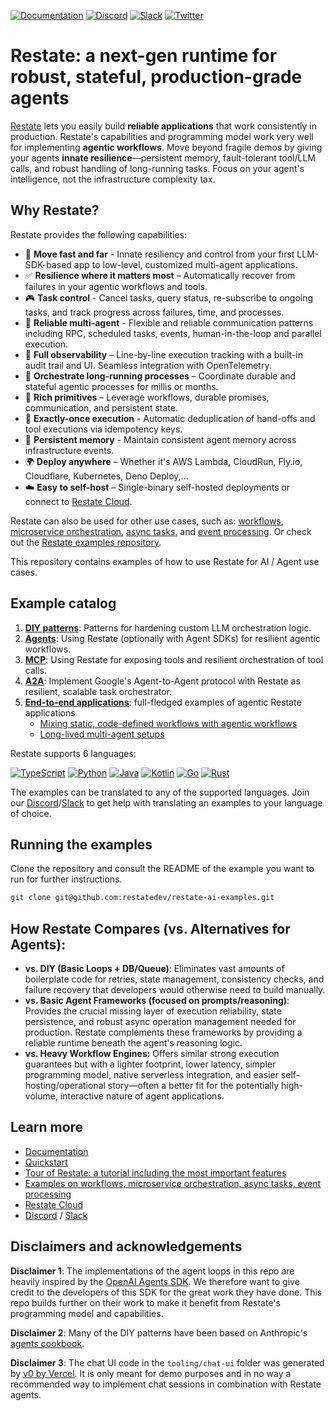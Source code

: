 <!-- markdown-link-check-disable -->
[![Documentation](https://img.shields.io/badge/doc-reference-blue)](https://docs.restate.dev)
[![Discord](https://img.shields.io/discord/1128210118216007792?logo=discord)](https://discord.gg/skW3AZ6uGd)
[![Slack](https://img.shields.io/badge/Slack-4A154B?logo=slack&logoColor=fff)](https://join.slack.com/t/restatecommunity/shared_invite/zt-2v9gl005c-WBpr167o5XJZI1l7HWKImA)
[![Twitter](https://img.shields.io/twitter/follow/restatedev.svg?style=social&label=Follow)](https://x.com/intent/follow?screen_name=restatedev)
<!-- markdown-link-check-enable -->

# Restate: a next-gen runtime for robust, stateful, production-grade agents 

[Restate](https://ai.restate.dev/) lets you easily build **reliable applications** that work consistently in production. 
Restate's capabilities and programming model work very well for implementing **agentic workflows**.
Move beyond fragile demos by giving your agents **innate resilience**—persistent memory, fault-tolerant tool/LLM calls, and robust handling of long-running tasks. Focus on your agent's intelligence, not the infrastructure complexity tax.

## Why Restate?

Restate provides the following capabilities:
- 🚀 **Move fast and far** - Innate resiliency and control from your first LLM-SDK-based app to low-level, customized multi-agent applications.
- ✅ **Resilience where it matters most** – Automatically recover from failures in your agentic workflows and tools.
- 🎮 **Task control** - Cancel tasks, query status, re-subscribe to ongoing tasks, and track progress across failures, time, and processes.
- 🤖 **Reliable multi-agent** - Flexible and reliable communication patterns including RPC, scheduled tasks, events, human-in-the-loop and parallel execution.
- 👀 **Full observability** – Line-by-line execution tracking with a built-in audit trail and UI. Seamless integration with OpenTelemetry.
- 🔁 **Orchestrate long-running processes** – Coordinate durable and stateful agentic processes for millis or months.
- 🔧 **Rich primitives** – Leverage workflows, durable promises, communication, and persistent state.
- 🧠 **Exactly-once execution** - Automatic deduplication of hand-offs and tool executions via idempotency keys.
- 💾 **Persistent memory** - Maintain consistent agent memory across infrastructure events.
- 🌍 **Deploy anywhere** – Whether it's AWS Lambda, CloudRun, Fly.io, Cloudflare, Kubernetes, Deno Deploy,...
- ☁️ **Easy to self-host** – Single-binary self-hosted deployments or connect to [Restate Cloud](https://restate.dev/cloud/).

Restate can also be used for other use cases, such as: 
[workflows](https://docs.restate.dev/use-cases/workflows),
[microservice orchestration](https://docs.restate.dev/use-cases/microservice-orchestration),
[async tasks](https://docs.restate.dev/use-cases/async-tasks), 
and [event processing](https://docs.restate.dev/use-cases/event-processing).
Or check out the [Restate examples repository](https://github.com/restatedev/examples).

This repository contains examples of how to use Restate for AI / Agent use cases.


## Example catalog

1. [**DIY patterns**](diy-patterns): Patterns for hardening custom LLM orchestration logic.
2. [**Agents**](agents): Using Restate (optionally with Agent SDKs) for resilient agentic workflows.
3. [**MCP**](mcp): Using Restate for exposing tools and resilient orchestration of tool calls.
4. [**A2A**](a2a): Implement Google's Agent-to-Agent protocol with Restate as resilient, scalable task orchestrator.
5. [**End-to-end applications**](end-to-end-applications): full-fledged examples of agentic Restate applications
   - [Mixing static, code-defined workflows with agentic workflows](end-to-end-applications/insurance-workflows)
   - [Long-lived multi-agent setups](end-to-end-applications/long-lived-agents)


Restate supports 6 languages:

[![TypeScript](https://skillicons.dev/icons?i=ts)](typescript)
[![Python](https://skillicons.dev/icons?i=python&theme=light)](python)
[![Java](https://skillicons.dev/icons?i=java&theme=light)](java)
[![Kotlin](https://skillicons.dev/icons?i=kotlin&theme=light)](kotlin)
[![Go](https://skillicons.dev/icons?i=go)](go)
[![Rust](https://skillicons.dev/icons?i=rust&theme=light)](rust)

The examples can be translated to any of the supported languages. 
Join our [Discord](https://discord.gg/skW3AZ6uGd)/[Slack](https://join.slack.com/t/restatecommunity/shared_invite/zt-2v9gl005c-WBpr167o5XJZI1l7HWKImA) to get help with translating an examples to your language of choice.

## Running the examples

Clone the repository and consult the README of the example you want to run for further instructions.

```bash
git clone git@github.com:restatedev/restate-ai-examples.git
```

## How Restate Compares (vs. Alternatives for Agents):

- **vs. DIY (Basic Loops + DB/Queue)**: Eliminates vast amounts of boilerplate code for retries, state management, consistency checks, and failure recovery that developers would otherwise need to build manually.
- **vs. Basic Agent Frameworks (focused on prompts/reasoning)**: Provides the crucial missing layer of execution reliability, state persistence, and robust async operation management needed for production. Restate complements these frameworks by providing a reliable runtime beneath the agent's reasoning logic.
- **vs. Heavy Workflow Engines:** Offers similar strong execution guarantees but with a lighter footprint, lower latency, simpler programming model, native serverless integration, and easier self-hosting/operational story—often a better fit for the potentially high-volume, interactive nature of agent applications.

## Learn more
- [Documentation](https://docs.restate.dev/)
- [Quickstart](https://docs.restate.dev/get_started/quickstart)
- [Tour of Restate: a tutorial including the most important features](https://docs.restate.dev/get_started/tour)
- [Examples on workflows, microservice orchestration, async tasks, event processing](https://github.com/restatedev/examples)
- [Restate Cloud](https://restate.dev/cloud/)
- [Discord](https://discord.gg/skW3AZ6uGd) / [Slack](https://join.slack.com/t/restatecommunity/shared_invite/zt-2v9gl005c-WBpr167o5XJZI1l7HWKImA)

## Disclaimers and acknowledgements

**Disclaimer 1**: The implementations of the agent loops in this repo are heavily inspired by the [OpenAI Agents SDK](https://github.com/openai/openai-agents-python). 
We therefore want to give credit to the developers of this SDK for the great work they have done.
This repo builds further on their work to make it benefit from Restate's programming model and capabilities.

**Disclaimer 2**: Many of the DIY patterns have been based on Anthropic's [agents cookbook](https://github.com/anthropics/anthropic-cookbook/tree/main/patterns/agents).

**Disclaimer 3**: The chat UI code in the `tooling/chat-ui` folder was generated by [v0 by Vercel](https://v0.dev/). 
It is only meant for demo purposes and in no way a recommended way to implement chat sessions in combination with Restate agents. 